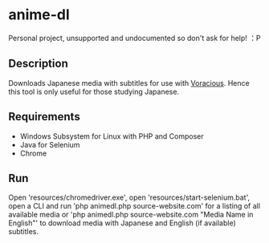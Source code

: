 # anime-dl
Personal project, unsupported and undocumented so don't ask for help! ：P

## Description
Downloads Japanese media with subtitles for use with [Voracious](https://github.com/rsimmons/voracious). Hence this tool is only useful for those studying Japanese.

## Requirements
- Windows Subsystem for Linux with PHP and Composer
- Java for Selenium
- Chrome

## Run
Open 'resources/chromedriver.exe', open 'resources/start-selenium.bat', open a CLI and run 'php animedl.php source-website.com' for a listing of all available media or 'php animedl.php source-website.com "Media Name in English"' to download media with Japanese and English (if available) subtitles.